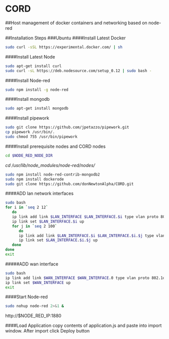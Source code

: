 # CORD
##Host management of docker containers and networking based on node-red 

##Installation Steps
###Ubuntu
####Install Latest Docker
```bash
sudo curl -sSL https://experimental.docker.com/ | sh
```

####Install Latest Node
```bash
sudo apt-get install curl
sudo curl -sL https://deb.nodesource.com/setup_0.12 | sudo bash -
```
####Install Node-red
```bash
sudo npm install -g node-red
```
####Install mongodb
```bash
sudo apt-get install mongodb
```
####Install pipework
```bash
sudo git clone https://github.com/jpetazzo/pipework.git
cp pipework /usr/bin/.
sudo chmod 755 /usr/bin/pipework
```

####Install prerequisite nodes and CORD nodes
```bash
cd $NODE_RED_NODE_DIR
```
 *cd /usr/lib/node_modules/node-red/nodes/*
```bash
sudo npm install node-red-contrib-mongodb2
sudo npm install dockerode
sudo git clone https://github.com/donNewtonAlpha/CORD.git
```
####ADD lan network interfaces
```bash
sudo bash
for i in `seq 2 12`
   do 
   ip link add link $LAN_INTERFACE $LAN_INTERFACE.$i type vlan proto 802.1ad id $i
   ip link set $LAN_INTERFACE.$i up
   for j in `seq 2 100`
      do 
      ip link add link $LAN_INTERFACE.$i $LAN_INTERFACE.$i.$j type vlan proto 802.1q id $j
      ip link set $LAN_INTERFACE.$i.$j up
   done
done
exit
```

#####ADD wan interface
```bash 
sudo bash
ip link add link $WAN_INTERFACE $WAN_INTERFACE.0 type vlan proto 802.1q id 0
ip link set $WAN_INTERFACE up
exit
```

####Start Node-red
```bash
sudo nohup node-red 2>&1 &
```

http://$NODE_RED_IP:1880

####Load Application
copy contents of application.js and paste into import window.
After import click Deploy button
